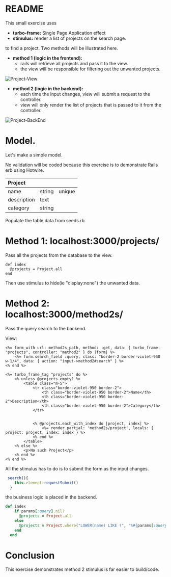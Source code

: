 # README
This small exercise uses

- **turbo-frame:** Single Page Application effect
- **stimulus:** render a list of projects on the search page.

to find a project. Two methods will be illustrated here.

- **method 1 (logic in the frontend):**
    - rails will retrieve all projects and pass it to the view.
    - the view will be responsible for filtering out the unwanted projects.
  
![Project-View](https://github.com/anthonybchung/hotwire_search/assets/99620815/fb2b5d3c-9ef5-425e-b738-be11cfe528bc)
  
- **method 2 (logic in the backend):**
  - each time the input changes, view will submit a request to the controller.
  - view will only render the list of projects that is passed to it from the controller.

![Project-BackEnd](https://github.com/anthonybchung/hotwire_search/assets/99620815/a5c666bd-7676-45f7-9484-d37c1d270b4d)

# Model.

Let's make a simple model.

No validation will be coded because this exercise is to demonstrate Rails erb using Hotwire.

| Project     |        |        |
|:------------|:-------|:-------|
| name        | string | unique |
| description | text   |        |
| category    | string |        |


Populate the table data from seeds.rb

# Method 1: localhost:3000/projects/

Pass all the projects from the database to the view. 
```
def index
  @projects = Project.all
end
```

Then use stimulus to hide(ie "display:none") the unwanted data.

# Method 2: localhost:3000/method2s/
Pass the query search to the backend.

View: 

```erbruby
<%= form_with url: method2s_path, method: :get, data: { turbo_frame: "projects", controller: "method2" } do |form| %>
	<%= form.search_field :query, class: "border-2 border-violet-950 w-1/4", data: { action: "input->method2#search" } %>
<% end %>

<%= turbo_frame_tag "projects" do %>
	<% unless @projects.empty? %>
		<table class="m-5">
			<tr class="border-violet-950 border-2">
				<th class="border-violet-950 border-2">Name</th>
				<th class="border-violet-950 border-2">Description</th>
				<th class="border-violet-950 border-2">Category</th>
			</tr>


			<% @projects.each_with_index do |project, index| %>
				<%= render partial: 'method2s/project', locals: { project: project, index: index } %>
			<% end %>
		</table>
	<% else %>
		<p>No such Project</p>
	<% end %>
<% end %>
```

All the stimulus has to do is to submit the form as the input changes.

```javascript
 search(){
    this.element.requestSubmit()
  }
```

the business logic is placed in the backend.

```ruby
def index
    if params[:query].nil?
      @projects = Project.all
    else
      @projects = Project.where("LOWER(name) LIKE ?", "%#{params[:query].downcase}%")
    end
  end
```

# Conclusion

This exercise demonstrates method 2 stimulus is far easier to build/code. 








